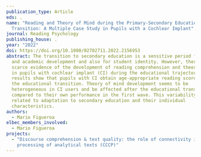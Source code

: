 ```yaml
---
publication_type: Article
eds: .
name: "Reading and Theory of Mind during the Primary-Secondary Educational
  Transition: A Multiple Case Study in Pupils with a Cochlear Implant"
journal: Reading Psychology
publishing_house: .
year: "2022"
doi: https://doi.org/10.1080/02702711.2022.2156953
abstract: The transition to secondary education is a sensitive period for social
  and academic development and also for student identity. However, there is
  scarce evidence of the development of reading comprehension and theory of mind
  in pupils with cochlear implant (CI) during the educational trajectory. The
  results show that pupils with CI obtain age-appropriate reading scores during
  the educational transition. Theory of mind development seems to be
  heterogeneous in CI users and be affected after the educational transition
  compared to their own performance in the first wave. This variability could be
  related to adaptation to secondary education and their individual
  characteristics.
authors:
  - Mario Figueroa
elbec_members_involved:
  - Mario Figueroa
projects:
  - "Discourse comprehension & text quality: the role of connectivity in the
    processing of analytical texts (CCCP)"
---
```


